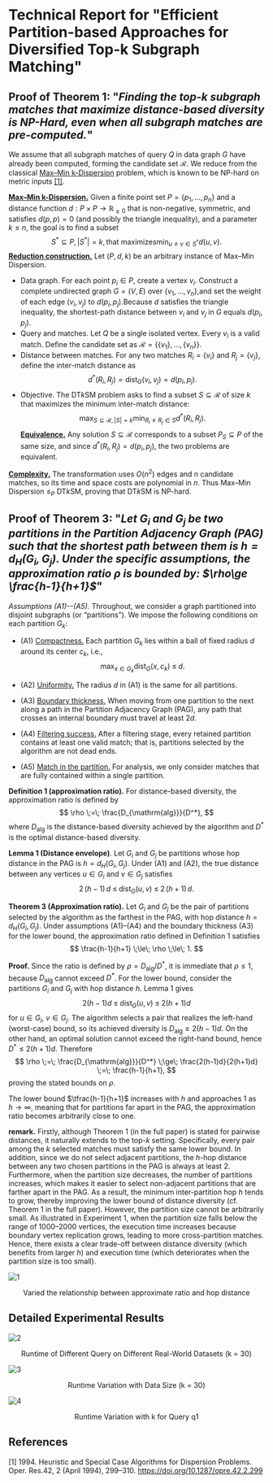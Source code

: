 # Technical Report for "Efficient Partition-based Approaches for Diversified Top-k Subgraph Matching"
## Proof of Theorem 1: "*Finding the top-k subgraph matches that maximize distance-based diversity is NP-Hard, even when all subgraph matches are pre-computed.*"
We assume that all subgraph matches of query $Q$ in data graph $G$ have already been computed, forming the candidate set $\mathcal{R}$. We reduce from the classical <u>Max–Min k-Dispersion</u> problem, which is known to be NP-hard on metric inputs <a href="#ref1">[1]</a>. 

**<u>Max–Min k-Dispersion.</u>**
Given a finite point set $P = \{p_1, \dots, p_n\}$ and a distance function $d: P \times P \to \mathbb{R}_{\ge 0}$ that is non-negative, symmetric, and satisfies $d(p,p)=0$ (and possibly the triangle inequality), and a parameter $k \le n$, the goal is to find a subset
$$
S^* \subseteq P, |S^*| = k,\text{that maximizes} \min_{u \ne v \in S^*} d(u, v).
$$
**<u>Reduction construction.</u>**
Let $(P, d, k)$ be an arbitrary instance of Max–Min Dispersion.
- Data graph. For each point $p_i \in P$, create a vertex $v_i$.
    Construct a complete undirected graph $G = (V,E)$ over $\{v_1, \dots, v_n\}$,and set the weight of each edge $(v_i, v_j)$ to $d(p_i, p_j)$.Because $d$ satisfies the triangle inequality, the shortest-path distance between $v_i$ and $v_j$ in $G$ equals $d(p_i, p_j)$.
- Query and matches. Let $Q$ be a single isolated vertex. Every $v_i$ is a valid match. Define the candidate set as $\mathcal{R} = \{ \{v_1\}, \dots, \{v_n\} \}$.
- Distance between matches. For any two matches $R_i = \{v_i\}$ and $R_j = \{v_j\}$, define the inter-match distance as
$$
d^*(R_i, R_j) = \operatorname{dist}_G(v_i, v_j) = d(p_i, p_j).
$$
- Objective. The DT*k*SM problem asks to find a subset $S \subseteq \mathcal{R}$ of size $k$ that maximizes the minimum inter-match distance:
$$
\max_{S \subseteq \mathcal{R},\,|S|=k} \min_{R_i \ne R_j \in S} d^*(R_i, R_j).
$$
**<u>Equivalence.</u>**
Any solution $S \subseteq \mathcal{R}$ corresponds to a subset $P_S \subseteq P$ of the same size, and since $d^*(R_i, R_j) = d(p_i, p_j)$, the two problems are equivalent.

**<u>Complexity.</u>**
The transformation uses $O(n^2)$ edges and $n$ candidate matches, so its time and space costs are polynomial in $n$. Thus Max–Min Dispersion $\le_P$ DT*k*SM, proving that DT*k*SM is NP-hard.

## Proof of Theorem 3: "*Let $G_i$ and $G_j$ be two partitions in the Partition Adjacency Graph (PAG) such that the shortest path between them is $h = d_H(G_i, G_j)$.  Under the specific assumptions, the approximation ratio $\rho$ is bounded by: $\rho\ge \frac{h-1}{h+1}$*"

*Assumptions (A1)--(A5).* Throughout, we consider a graph partitioned into disjoint subgraphs (or “partitions”).  We impose the following conditions on each partition $G_k$:
- (A1) <u>Compactness.</u>  Each partition $G_k$ lies within a ball of fixed radius $d$ around its center $c_k$, i.e.,
$$
\max_{x \in G_k}\mathrm{dist}_G(x, c_k) \;\le\; d.
$$
- (A2) <u>Uniformity.</u> The radius $d$ in (A1) is the same for all partitions.

- (A3) <u>Boundary thickness.</u> When moving from one partition to the next along a path in the Partition Adjacency Graph (PAG), any path that crosses an internal boundary must travel at least $2d$.

- (A4) <u>Filtering success.</u> After a filtering stage, every retained partition contains at least one valid match; that is, partitions selected by the algorithm are not dead ends.

- (A5) <u>Match in the partition.</u> 
For analysis, we only consider matches that are fully contained within a single partition.

**Definition 1 (approximation ratio).**
For distance-based diversity, the approximation ratio is defined by
$$
\rho \;=\; \frac{D_{\mathrm{alg}}}{D^*},
$$
where $D_{\mathrm{alg}}$ is the distance-based diversity achieved by the algorithm and $D^*$ is the optimal distance-based diversity.

**Lemma 1 (Distance envelope)**.
Let $G_i$ and $G_j$ be partitions whose hop distance in the PAG is $h=d_H(G_i,G_j)$.  Under (A1) and (A2), the true distance between any vertices $u\in G_i$ and $v\in G_j$ satisfies
$$
2\,(h-1)\,d \;\le\; \mathrm{dist}_G(u,v) \;\le\; 2\,(h+1)\,d.
$$

**Theorem 3 (Approximation ratio).**
Let $G_i$ and $G_j$ be the pair of partitions selected by the algorithm as the farthest in the PAG, with hop distance $h=d_H(G_i,G_j)$.  Under assumptions (A1)–(A4) and the boundary thickness (A3) for the lower bound, the approximation ratio defined in Definition 1 satisfies
$$
\frac{h-1}{h+1} \;\le\; \rho \;\le\; 1.
$$

**Proof.**
Since the ratio is defined by $\rho = D_{\mathrm{alg}}/D^*$, it is immediate that $\rho \le 1$, because $D_{\mathrm{alg}}$ cannot exceed $D^*$. For the lower bound, consider the partitions $G_i$ and $G_j$ with hop distance $h$.  Lemma 1 gives
$$
2(h-1)d \;\le\; \mathrm{dist}_G(u,v)\;\le\; 2(h+1)d
$$
for $u\in G_i$, $v\in G_j$. The algorithm selects a pair that realizes the left-hand (worst-case) bound, so its achieved diversity is $D_{\mathrm{alg}} \ge 2(h-1)d$. On the other hand, an optimal solution cannot exceed the right-hand bound, hence $D^*\le 2(h+1)d$.  Therefore
$$
\rho \;=\; \frac{D_{\mathrm{alg}}}{D^*}
\;\ge\;
\frac{2(h-1)d}{2(h+1)d}
\;=\;
\frac{h-1}{h+1},
$$
proving the stated bounds on $\rho$.

The lower bound $\tfrac{h-1}{h+1}$ increases with $h$ and approaches $1$ as $h\to\infty$, meaning that for partitions far apart in the PAG, the approximation ratio becomes arbitrarily close to one.

**remark.**
Firstly, although Theorem 1 (in the full paper) is stated for pairwise distances, it naturally extends to the top-$k$ setting. Specifically, every pair among the $k$ selected matches must satisfy the same lower bound. In addition, since we do not select adjacent partitions, the $h$-hop distance between any two chosen partitions in the PAG is always at least 2. Furthermore, when the partition size decreases, the number of partitions increases, which makes it easier to select non-adjacent partitions that are farther apart in the PAG. As a result, the minimum inter-partition hop $h$ tends to grow, thereby improving the lower bound of distance diversity (cf. Theorem 1 in the full paper). However, the partition size cannot be arbitrarily small. As illustrated in Experiment 1, when the partition size falls below the range of 1000–2000 vertices, the execution time increases because boundary vertex replication grows, leading to more cross-partition matches. Hence, there exists a clear trade-off between distance diversity (which benefits from larger $h$) and execution time (which deteriorates when the partition size is too small).

![1](figures/1.png)
<center> Varied the relationship between approximate ratio and hop distance </center>

## Detailed Experimental Results

![2](figures/real-world.png)
<center> Runtime of Different Query on Different Real-World Datasets (k = 30) </center>

![3](figures/datasize-time.png)
<center>  Runtime Variation with Data Size (k = 30) </center>

![4](figures/k-time.png)
<center>  Runtime Variation with k for Query q1 </center>

## References
<a id="ref1"></a>
[1] 1994. Heuristic and Special Case Algorithms for Dispersion Problems. Oper. Res.42, 2 (April 1994), 299–310. https://doi.org/10.1287/opre.42.2.299

